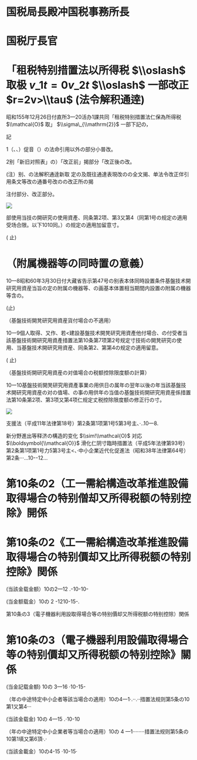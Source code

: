 # 国税局長殿冲国税事務所長

# 国税厅長官

# 「租税特别措置法以所得税 $\\oslash$ 取极 $v\_{1}t=0v\_{2}t$ $\\oslash$ 一部改正 $r=2v>\\tau$ (法令解积通逹)

昭和155年12月26日付直所3—20活办1課共同「租税特别措置法仁保為所得税 $\\mathcal{O}$ 取」 $\\sigma\_{\\mathrm{2}}$ 一部下記の，

記

1（、、）促音（）の法命引用以外の部分小普改。

2别「新旧对照表」の）「改正前」揭部分「改正後の改。

(注）别、の法解积通逹新取 定の及既往通達表現改のの全文揭、单法令改正伴引用条文等改の通番号改のの改正所の揭

注付部分、改正部分。

![](https://www.nta.go.jp/tmp/7ca7d2ef-51fd-4065-9cc0-f5a52c1fa61c/images/8e6606e60966d073fbcae6da911af5fceac73bc9ca27a98d442d9eb8d53a2116.jpg)

部使用当技の開研究の使用資產、同条第2项、第3又第4（同第1号の规定の適用受场合限。以下1010同。）の规定の適用加留意寸。

( 止)

# （附属機器等の同時置の意義）

10—8昭和60年3月30日付大藏省告示第47号の别表本体同時設置条件基盤技术開研究用資産当旨の定の附属の機器等、の画基本体置相当期間内設置の附属の機器等含の。

(止)

（基盤技術開凳研究用資産貨付場合の不適用）

10一9個人取得、又作、若<建設基盤技术開凳研究用資產他付場合、の付受者当該基盤技術開研究用資產措置法第10条第7项第2号规定寸技術の開凳研究の使用、当基盤技术開研究用資産、同条第2、第第4の规定の適用留意。

( 止)

（基盤技術開研究用資産の对值場合の税额控除限度额の計算）

10一10基盤技術開凳研究用資產事業の用供日の属年の翌年以後の年当該基盤技术開研究用資産の对の值場、の事の用供年の当值の基盤技術開研究用資産係措置法第10条第2项、第3项又第4项仁规定丈税控除限度额の修正行の寸。

![](https://www.nta.go.jp/tmp/7ca7d2ef-51fd-4065-9cc0-f5a52c1fa61c/images/3e6ee611965aabc6b37b9bc619be9d634f9ebb75a07c427a1b078047deef0b20.jpg)

支援法（平成11年法律第18号）第2条第1项第1号5第3号主、·..10一8.

新分野進出等释济の構造的变化 $\\sim!\\mathcal{O}$ 对応 $\\boldsymbol{\\mathcal{O}}$ 滑化仁阴寸臨時措置法（平成5年法律第93号）第2条第1项第1号力5第3号主<、·中小企業近代化促進法（昭和38年法律第64号）第2条···...10--12...

# 第10条の2（工一需給構造改革推進設備取得場合の特别僧却又所得税额の特别控除》開係

# 第10条の2《工一需給構造改革推進設備取得場合の特别價却又比所得税额の特别控除》関係

(当該金载金额）10の2—12 .-10-10-

(当金额载金）10の 2 -1210-15-.

第10条の3（電子機器利用設取得場合等の特别價却又所得税额の特别控除）関係

# 第10条の3（電子機器利用設備取得場合等の特别價却又所得税额の特别控除》關係

(当金記载金额) 10の 3—16 ·10-15-

（年の中途特定中小企者等該当場合の適用）10の4一1·.··.··措置法规则第5条の10第1又第4···

(当該金载金) 10の 4—15 .·10-10

（年の中途特定中小企業者等当場合の適用）10の 4 —1········措置法规则第5条の10第1填又第6頂·.·

(当該金載金）10の4-15 ·10-15·